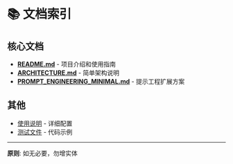 # 📚 文档索引

## 核心文档

- **[README.md](./README.md)** - 项目介绍和使用指南
- **[ARCHITECTURE.md](./ARCHITECTURE.md)** - 简单架构说明
- **[PROMPT_ENGINEERING_MINIMAL.md](./PROMPT_ENGINEERING_MINIMAL.md)** - 提示工程扩展方案

## 其他

- [使用说明](../usage-instructions.md) - 详细配置
- [测试文件](../test/) - 代码示例

---

**原则**: 如无必要，勿增实体